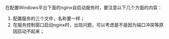 在配置Windows平台下面的nginx自启动服务时，要注意以下几个方面的内容：

1. 配置服务的三个文件，名称要一样；
2. 在服务控制窗口启动nginx时，出现问题，可以考虑是不是因为端口冲突等原因启动不起来；

